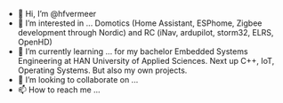 - 👋 Hi, I’m @hfvermeer
- 👀 I’m interested in ... Domotics (Home Assistant, ESPhome, Zigbee development through Nordic) and RC (iNav, ardupilot, storm32, ELRS, OpenHD)
- 🌱 I’m currently learning ... for my bachelor Embedded Systems Engineering at HAN University of Applied Sciences. Next up C++, IoT, Operating Systems. But also my own projects.
- 💞️ I’m looking to collaborate on ... 
- 📫 How to reach me ... 

<!---
hfvermeer/hfvermeer is a ✨ special ✨ repository because its `README.md` (this file) appears on your GitHub profile.
You can click the Preview link to take a look at your changes.
--->
